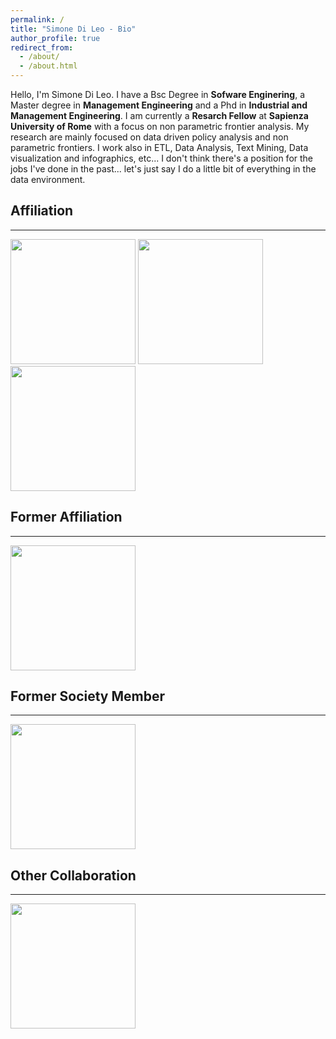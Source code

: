```yaml
---
permalink: /
title: "Simone Di Leo - Bio"
author_profile: true
redirect_from: 
  - /about/
  - /about.html
---
```

Hello, I'm Simone Di Leo. I have a Bsc Degree in **Sofware Enginering**, a Master degree in **Management Engineering** and a Phd in **Industrial and Management Engineering**. 
I am currently a  **Resarch Fellow** at **Sapienza University of Rome** with a focus on non parametric frontier analysis.
My research are mainly focused on data driven policy analysis and non parametric frontiers.
I work also in ETL, Data Analysis, Text Mining, Data visualization and infographics, etc...
I don't think there's a position for the jobs I've done in the past... let's just say I do a little bit of everything in the data environment.


## Affiliation
_________________

<img src="https://logos-download.com/wp-content/uploads/2019/07/Sapienza_Roma_Logo.png" width="200">    <img src="https://th.bing.com/th/id/R.690696eb5e226c5d992f0933980b8840?rik=vRUVF3QuJ9xSEg&pid=ImgRaw&r=0" width="200">    <img src="https://www.eter-project.com/wp-content/uploads/2022/03/ETER-Logo-3.svg" width="200">

## Former Affiliation
_________________

<img src="https://uclouvain.be/sites/all/themes/ucltheme/logo.png?newdesign2018" width="200">

## Former Society Member
_________________

<img src="https://www.side-iea.it/sites/side-iea.it/files/logo-side-iea.png" width="200">

## Other Collaboration
_________________

<img src="https://www.arera.it/typo3conf/ext/areratheme/Resources/Public/Images/Template/arera-logo.svg" width="200">
